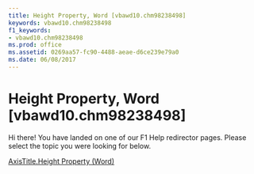 ```yaml
---
title: Height Property, Word [vbawd10.chm98238498]
keywords: vbawd10.chm98238498
f1_keywords:
- vbawd10.chm98238498
ms.prod: office
ms.assetid: 0269aa57-fc90-4488-aeae-d6ce239e79a0
ms.date: 06/08/2017
---
```



# Height Property, Word [vbawd10.chm98238498]

Hi there! You have landed on one of our F1 Help redirector pages. Please select the topic you were looking for below.

[AxisTitle.Height Property (Word)](http://msdn.microsoft.com/library/46a2a48d-1079-f8a4-d0f7-3394464660f7%28Office.15%29.aspx)

